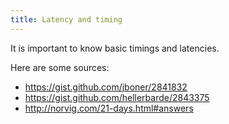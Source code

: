 ```yaml
---
title: Latency and timing
---
```


It is important to know basic timings and latencies.

Here are some sources:

* https://gist.github.com/jboner/2841832
* https://gist.github.com/hellerbarde/2843375
* http://norvig.com/21-days.html#answers
